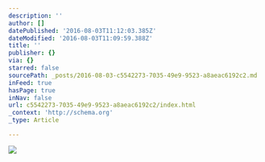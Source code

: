 ```yaml
---
description: ''
author: []
datePublished: '2016-08-03T11:12:03.385Z'
dateModified: '2016-08-03T11:09:59.388Z'
title: ''
publisher: {}
via: {}
starred: false
sourcePath: _posts/2016-08-03-c5542273-7035-49e9-9523-a8aeac6192c2.md
inFeed: true
hasPage: true
inNav: false
url: c5542273-7035-49e9-9523-a8aeac6192c2/index.html
_context: 'http://schema.org'
_type: Article

---
```

![](https://the-grid-user-content.s3-us-west-2.amazonaws.com/9175756d-3853-46e3-82a3-2f1193d336b8.jpg)